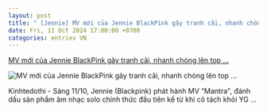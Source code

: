 ```yaml
---
layout: post
title: " [Jennie] MV mới của Jennie BlackPink gây tranh cãi, nhanh chóng lên top ..."
date: Fri, 11 Oct 2024 17:00:00 +0700
categories: entries VN
---
```

[MV mới của Jennie BlackPink gây tranh cãi, nhanh chóng lên top ...](https://kinhtedothi.vn/mv-moi-cua-jennie-blackpink-gay-tranh-cai-nhanh-chong-len-top-nhieu-bang-xep-hang.html)

![MV mới của Jennie BlackPink gây tranh cãi, nhanh chóng lên top ...](https://static.kinhtedothi.vn/1200x630/images/upload//2024/10/11/m4.jpg)

Kinhtedothi - Sáng 11/10, Jennie (Blackpink) phát hành MV “Mantra", đánh dấu sản phẩm âm nhạc solo chính thức đầu tiên kể từ khi cô tách khỏi YG ...


